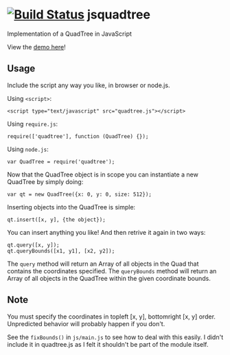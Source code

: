 [![Build Status](https://travis-ci.org/etlgfx/jsquadtree.png)](https://travis-ci.org/etlgfx/jsquadtree)
jsquadtree
==========
Implementation of a QuadTree in JavaScript

View the [demo here](http://experiments.etlgfx.com/jsquadtree)!

Usage
---
Include the script any way you like, in browser or node.js.

Using `<script>`:

	<script type="text/javascript" src="quadtree.js"></script>

Using `require.js`:

	require(['quadtree'], function (QuadTree) {});

Using `node.js`:

	var QuadTree = require('quadtree');

Now that the QuadTree object is in scope you can instantiate a new QuadTree by simply doing:

	var qt = new QuadTree({x: 0, y: 0, size: 512});

Inserting objects into the QuadTree is simple:

	qt.insert([x, y], {the object});

You can insert anything you like! And then retrive it again in two ways:

	qt.query([x, y]);
	qt.queryBounds([x1, y1], [x2, y2]);

The `query` method will return an Array of all objects in the Quad that
contains the coordinates specified.
The `queryBounds` method will return an Array of all objects in the QuadTree
within the given coordinate bounds.

Note
---
You must specify the coordinates in topleft [x, y], bottomright [x, y] order.
Unpredicted behavior will probably happen if you don't.

See the `fixBounds()` in `js/main.js` to see how to deal with this easily. I
didn't include it in quadtree.js as I felt it shouldn't be part of the module
itself.
